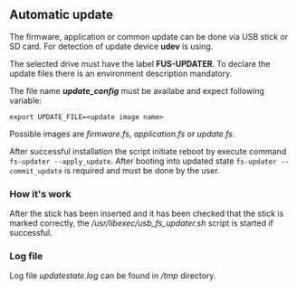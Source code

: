 ## Automatic update

The firmware, application or common update can be done via USB stick or SD card.
For detection of update device **udev** is using.

The selected drive must have the label **FUS-UPDATER**. To declare the update files
there is an environment description mandatory.

The file name ***update_config*** must be availabe and expect following variable:

```shell
export UPDATE_FILE=<update image name>
```

Possible images are *firmware.fs*, *application.fs* or *update.fs*.

After successful installation the script initiate reboot by
execute command `fs-updater --apply_update`. After booting into updated state
`fs-updater --commit_update` is required and must be done by the user.

### How it's work

After the stick has been inserted and it has been checked that the stick is marked correctly, the */usr/libexec/usb_fs_updater.sh* script is started if successful.

### Log file

Log file *updatestate.log* can be found in */tmp* directory.